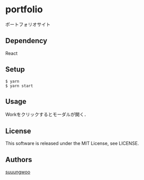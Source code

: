 # portfolio
ポートフォリオサイト

## Dependency
React

## Setup

```
$ yarn
$ yarn start
```

## Usage
Workをクリックするとモーダルが開く．

## License
This software is released under the MIT License, see LICENSE.

## Authors
[suuungwoo](https://github.com/suuungwoo)
